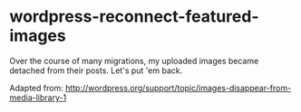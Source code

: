 wordpress-reconnect-featured-images
===================================

Over the course of many migrations, my uploaded images became detached from their posts.  Let's put 'em back.

Adapted from: http://wordpress.org/support/topic/images-disappear-from-media-library-1
